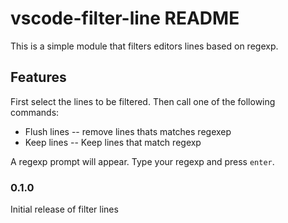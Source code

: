 # vscode-filter-line README

This is a simple module that filters editors lines based on regexp.

## Features

First select the lines to be filtered.
Then call one of the following commands:

- Flush lines -- remove lines thats matches regexep
- Keep lines -- Keep lines that match regexp

A regexp prompt will appear. Type your regexp and press `enter`.

### 0.1.0

Initial release of filter lines





